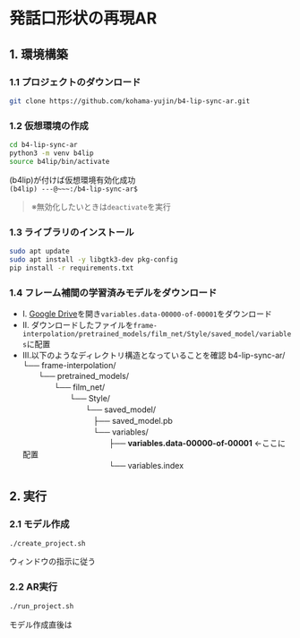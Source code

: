 # 発話口形状の再現AR

## 1. 環境構築
### 1.1 プロジェクトのダウンロード
```bash
git clone https://github.com/kohama-yujin/b4-lip-sync-ar.git
```

### 1.2 仮想環境の作成
```bash
cd b4-lip-sync-ar
python3 -m venv b4lip
source b4lip/bin/activate
```
(b4lip)が付けば仮想環境有効化成功  
`(b4lip) ---@~~~:/b4-lip-sync-ar$`
> ※無効化したいときは`deactivate`を実行

### 1.3 ライブラリのインストール
```bash
sudo apt update
sudo apt install -y libgtk3-dev pkg-config
pip install -r requirements.txt
```

### 1.4 フレーム補間の学習済みモデルをダウンロード
- Ⅰ. [Google Drive](https://drive.google.com/drive/folders/1s9pbFx_bSbinhx5PChJwZqPsyRIlehmZ)を開き`variables.data-00000-of-00001`をダウンロード
- Ⅱ. ダウンロードしたファイルを`frame-interpolation/pretrained_models/film_net/Style/saved_model/variables`に配置
- Ⅲ.以下のようなディレクトリ構造となっていることを確認
b4-lip-sync-ar/  
└── frame-interpolation/  
　　└── pretrained_models/  
　　　　└── film_net/  
　　　　　　└── Style/  
　　　　　　　　└── saved_model/  
  　　　　　　　　　├── saved_model.pb  
  　　　　　　　　　└── variables/  
  　　　　　　　　　　　├── **variables.data-00000-of-00001** ←ここに配置  
  　　　　　　　　　　　└── variables.index  


## 2. 実行
### 2.1 モデル作成 
```bash
./create_project.sh
```

ウィンドウの指示に従う

### 2.2 AR実行 
```bash
./run_project.sh
```

モデル作成直後は
